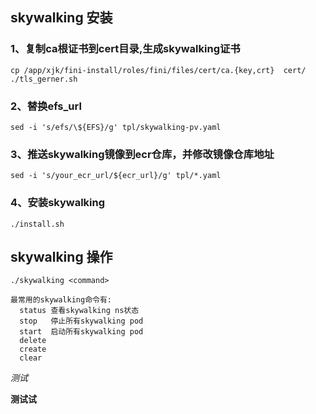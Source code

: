 
## skywalking 安装

### 1、复制ca根证书到cert目录,生成skywalking证书
```
cp /app/xjk/fini-install/roles/fini/files/cert/ca.{key,crt}  cert/
./tls_gerner.sh
```

### 2、替换efs_url
```
sed -i 's/efs/\${EFS}/g' tpl/skywalking-pv.yaml
```
### 3、推送skywalking镜像到ecr仓库，并修改镜像仓库地址

```
sed -i 's/your_ecr_url/${ecr_url}/g' tpl/*.yaml
```

### 4、安装skywalking

```
./install.sh
```

## skywalking 操作
```
./skywalking <command>

最常用的skywalking命令有:
  status 查看skywalking ns状态  
  stop   停止所有skywalking pod
  start  启动所有skywalking pod
  delete
  create
  clear       

```


*测试*

**测试试**
